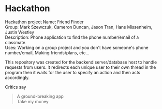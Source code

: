 # Hackathon
Hackathon project
Name: Friend Finder  
Group: Mark Szewczuk, Cameron Duncan, Jason Tran, Hans Missenheim, Justin Westley  
Description: Phone application to find the phone number/email of a classmate.  
Uses: Working on a group project and you don't have someone's phone number/email, Making friends/plans, etc...  
  
This repository was created for the backend server/database host to handle requests
from users.  It redirects each unique user to their own thread in the program then
it waits for the user to specify an action and then acts accordingly.  
  
Critics say  
>A ground-breaking app  
>Take my money 

